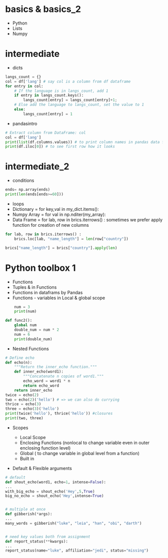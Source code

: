 # basics & basics_2
- Python
- Lists
- Numpy

# intermediate 
- dicts
``` python
langs_count = {}
col = df['lang'] # say col is a column from df dataframe
for entry in col:
    # If the language is in langs_count, add 1
    if entry in langs_count.keys():
        langs_count[entry] = langs_count[entry]+1;
    # Else add the language to langs_count, set the value to 1
    else:
        langs_count[entry] = 1
```
- pandasintro
``` python
# Extract column from DataFrame: col
col = df['lang']
print(list(df.columns.values)) # to print column names in pandas data frame
print(df.iloc[0]) # to see first row how it looks
```

# intermediate_2
- conditions
``` python
ends= np.array(ends)
print(len(ends[ends>=60]))
```
- loops
- Dictionary = for key,val in my_dict.items():
- Numpy Array = for val in np.nditer(my_array):
- Data Frame = for lab, row in brics.iterrows() :
sometimes we prefer apply function for creation of new columns
``` python 
for lab, row in brics.iterrows() :
    brics.loc[lab, "name_length"] = len(row["country"])

brics["name_length"] = brics["country"].apply(len) 
```

# Python toolbox 1
- Functions
- Tuples & in Functions
- Functions in dataframs by Pandas
- Functions - variables in Local & global scope
``` python def func1():
    num = 3
    print(num)

def func2():
    global num
    double_num = num * 2
    num = 6
    print(double_num) 
```
- Nested Functions
``` python
# Define echo
def echo(n):
    """Return the inner_echo function."""
    def inner_echo(word1):
        """Concatenate n copies of word1."""
        echo_word = word1 * n
        return echo_word
    return inner_echo
twice = echo(2)
two = echo(2)('hello') # => we can also do currying
thrice = echo(3)
three = echo(3)('hello')
print(twice('hello'), thrice('hello')) #closures
print(two, three)
```
- Scopes
    - Local Scope
    - Enclosing Functions (nonlocal to change variable even in outer enclosing function level)
    - Global ( to change variable in global level from a function)
    - Built in
    
- Default & Flexible arguments
``` python
# default
def shout_echo(word1, echo=1, intense=False):
...
with_big_echo = shout_echo('Hey',5,True)
big_no_echo = shout_echo('Hey',intense=True)


# multiple at once
def gibberish(*args):
...
many_words = gibberish("luke", "leia", "han", "obi", "darth")


# need key values both from assignment
def report_status(**kwargs):
...
report_status(name="luke", affiliation="jedi", status="missing")

```


    
